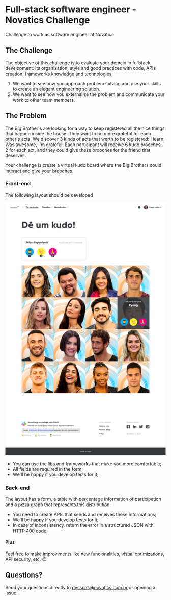 # Full-stack software engineer - Novatics Challenge
Challenge to work as software engineer at Novatics

## The Challenge

The objective of this challenge is to evaluate your domain in fullstack development: its organization, style and good practices with code, APIs creation, frameworks knowledge and technologies.

1. We want to see how you approach problem solving and use your skills to create an elegant engineering solution.
2. We want to see how you externalize the problem and communicate your work to other team members.

## The Problem

The Big Brother's are looking for a way to keep registered all the nice things that happen inside the house. They want to be more grateful for each other's acts. We discover 3 kinds of acts that worth to be registered: I learn, Was awesome, I'm grateful. Each participant will receive 6 kudo brooches, 2 for each act, and they could give these brooches for the friend that deserves.

Your challenge is create a virtual kudo board where the Big Brothers could interact and give your brooches.

### Front-end

The following layout should be developed

![layout](layout.png)

- You can use the libs and frameworks that make you more comfortable;
- All fields are required in the form;
- We'll be happy if you develop tests for it;

### Back-end

The layout has a form, a table with percentage information of participation and a pizza graph that represents this distribution.

- You need to create APIs that sends and receives these informations;
- We'll be happy if you develop tests for it;
- In case of inconsistency, return the error in a structured JSON with HTTP 400 code;

#### Plus

Feel free to make improviments like new funcionalities, visual optimizations, API security, etc. 😉

## Questions?

Send your questions directly to pessoas@novatics.com.br or opening a issue.
